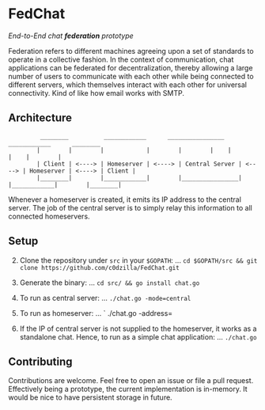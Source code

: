 # FedChat

_End-to-End chat **federation** prototype_

Federation refers to different machines agreeing upon a set of standards to operate in a collective fashion. In the context of communication, chat applications can be federated for decentralization, thereby allowing a large number of users to communicate with each other while being connected to different servers, which themselves interact with each other for universal connectivity. Kind of like how email works with SMTP.

## Architecture

```
   		 ________          ____________		 ________________	   ____________		 ________
		|        |        |            |        |		 |	  |	       |	|        |
   		| Client | <----> | Homeserver | <----> | Central Server | <----> | Homeserver | <----> | Client |
   		|________|        |____________|        |________________|	  |____________|        |________|

```

Whenever a homeserver is created, it emits its IP address to the central server. The job of the central server is to simply relay this information to all connected homeservers.
                             
## Setup

2. Clone the repository under `src` in your `$GOPATH`:
... ` cd $GOPATH/src && git clone https://github.com/c0dzilla/FedChat.git `

2. Generate the binary:
... ` cd src/ && go install chat.go `

3. To run as central server:
... ` ./chat.go -mode=central `

4. To run as homeserver:
... ` ./chat.go -address=<IP address of central server>

5. If the IP of central server is not supplied to the homeserver, it works as a standalone chat. Hence, to run as a simple chat application:
... ` ./chat.go `

## Contributing

Contributions are welcome. Feel free to open an issue or file a pull request. Effectively being a prototype, the current implementation is in-memory. It would be nice to have persistent storage in future.



